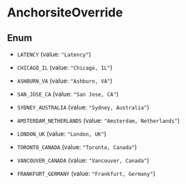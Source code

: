 

# AnchorsiteOverride

## Enum


* `LATENCY` (value: `"Latency"`)

* `CHICAGO_IL` (value: `"Chicago, IL"`)

* `ASHBURN_VA` (value: `"Ashburn, VA"`)

* `SAN_JOSE_CA` (value: `"San Jose, CA"`)

* `SYDNEY_AUSTRALIA` (value: `"Sydney, Australia"`)

* `AMSTERDAM_NETHERLANDS` (value: `"Amsterdam, Netherlands"`)

* `LONDON_UK` (value: `"London, UK"`)

* `TORONTO_CANADA` (value: `"Toronto, Canada"`)

* `VANCOUVER_CANADA` (value: `"Vancouver, Canada"`)

* `FRANKFURT_GERMANY` (value: `"Frankfurt, Germany"`)



